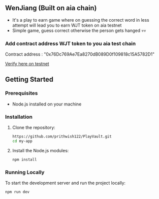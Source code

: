 
## WenJiang (Built on aia chain)

- It's a play to earn game where on guessing the correct word in less attempt will lead you to earn WJT token on aia testnet
- Simple game, guess correct otherwise the person gets hanged 💀💀

### Add contract address WJT token to you aia test chain

Contract address : "0x76Dc769Ae7Ea8270dB089D0f109818c15A5782D1"

[Verify here on testnet](https://testnet.aiascan.com/token/0x76Dc769Ae7Ea8270dB089D0f109818c15A5782D1)


## Getting Started

### Prerequisites

- Node.js installed on your machine

### Installation

1. Clone the repository:
    ```bash
    https://github.com/prithwish122/PlayVault.git
    cd my-app
    ```

2. Install the Node.js modules:
    ```bash
    npm install
    ```

### Running Locally

To start the development server and run the project locally:

```bash
npm run dev
```
